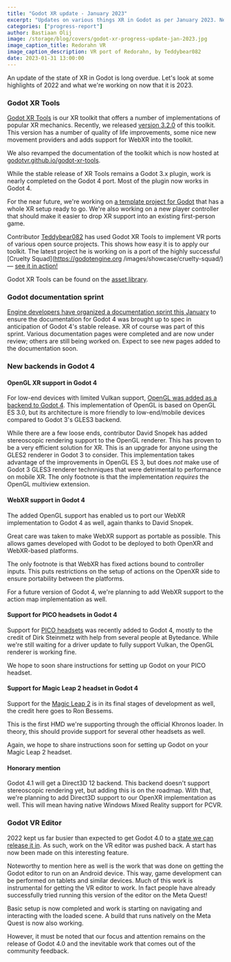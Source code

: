 ```yaml
---
title: "Godot XR update - January 2023"
excerpt: "Updates on various things XR in Godot as per January 2023. New Godot XR Tools, new documentation for Godot 4, new supported renderers and devices."
categories: ["progress-report"]
author: Bastiaan Olij
image: /storage/blog/covers/godot-xr-progress-update-jan-2023.jpg
image_caption_title: Redorahn VR
image_caption_description: VR port of Redorahn, by Teddybear082
date: 2023-01-31 13:00:00
---
```


An update of the state of XR in Godot is long overdue. Let's look at some highlights of 2022 and what we're working on now that it is 2023.

### Godot XR Tools

[Godot XR Tools](https://github.com/GodotVR/godot-xr-tools) is our XR toolkit that offers a number of implementations of popular XR mechanics. Recently, we released [version 3.2.0](https://github.com/GodotVR/godot-xr-tools/releases/tag/3.2.0) of this toolkit. This version has a number of quality of life improvements, some nice new movement providers and adds support for WebXR into the toolkit.

We also revamped the documentation of the toolkit which is now hosted at [godotvr.github.io/godot-xr-tools](https://godotvr.github.io/godot-xr-tools/).

While the stable release of XR Tools remains a Godot 3.x plugin, work is nearly completed on the Godot 4 port. Most of the plugin now works in Godot 4.

For the near future, we're working on [a template project for Godot](https://github.com/GodotVR/godot-xr-template) that has a whole XR setup ready to go.
We're also working on a new player controller that should make it easier to drop XR support into an existing first-person game.

Contributor [Teddybear082](https://github.com/teddybear082/) has used Godot XR Tools to implement VR ports of various open source projects. This shows how easy it is to apply our toolkit. The latest project he is working on is a port of the highly successful [Cruelty Squad](https://godotengine.org /images/showcase/cruelty-squad/) — [see it in action!](https://twitter.com/Flat2VR/status/1617699586155638784)

Godot XR Tools can be found on the [asset library](https://godotengine.org/asset-library/asset/214).

### Godot documentation sprint

[Engine developers have organized a documentation sprint this January](https://godotengine.org/article/godot-4-0-docs-sprint/) to ensure the documentation for Godot 4 was brought up to spec in anticipation of Godot 4's stable release. XR of course was part of this sprint. Various documentation pages were completed and are now under review; others are still being worked on. Expect to see new pages added to the documentation soon.

### New backends in Godot 4

#### OpenGL XR support in Godot 4

For low-end devices with limited Vulkan support, [OpenGL was added as a backend to Godot 4](https://godotengine.org/article/status-of-opengl-renderer/). This implementation of OpenGL is based on OpenGL ES 3.0, but its architecture is more friendly to low-end/mobile devices compared to Godot 3's GLES3 backend.

While there are a few loose ends, contributor David Snopek has added stereoscopic rendering support to the OpenGL renderer. This has proven to be a very efficient solution for XR. This is an upgrade for anyone using the GLES2 renderer in Godot 3 to consider. This implementation takes advantage of the improvements in OpenGL ES 3, but does *not* make use of Godot 3 GLES3 renderer technniques that were detrimental to performance on mobile XR. The only footnote is that the implementation *requires* the OpenGL multiview extension.

#### WebXR support in Godot 4

The added OpenGL support has enabled us to port our WebXR implementation to Godot 4 as well, again thanks to David Snopek.

Great care was taken to make WebXR support as portable as possible. This allows games developed with Godot to be deployed to both OpenXR and WebXR-based platforms.

The only footnote is that WebXR has fixed actions bound to controller inputs. This puts restrictions on the setup of actions on the OpenXR side to ensure portability between the platforms.

For a future version of Godot 4, we're planning to add WebXR support to the action map implementation as well.

#### Support for PICO headsets in Godot 4

Support for [PICO headsets](https://www.picoxr.com/) was recently added to Godot 4, mostly to the credit of Dirk Steinmetz with help from several people at Bytedance. While we're still waiting for a driver update to fully support Vulkan, the OpenGL renderer is working fine.

We hope to soon share instructions for setting up Godot on your PICO headset.

#### Support for Magic Leap 2 headset in Godot 4

Support for the [Magic Leap 2](https://www.magicleap.com/magic-leap-2) is in its final stages of development as well, the credit here goes to Ron Bessems.

This is the first HMD we're supporting through the official Khronos loader. In theory, this should provide support for several other headsets as well.

Again, we hope to share instructions soon for setting up Godot on your Magic Leap 2 headset.

#### Honorary mention

Godot 4.1 will get a Direct3D 12 backend. This backend doesn't support stereoscopic rendering yet, but adding this is on the roadmap. With that, we're planning to add Direct3D support to our OpenXR implementation as well. This will mean having native Windows Mixed Reality support for PCVR.

### Godot VR Editor

2022 kept us far busier than expected to get Godot 4.0 to a [state we can release it in](https://godotengine.org/article/release-management-4-0-and-beyond/). As such, work on the VR editor was pushed back. A start has now been made on this interesting feature.

Noteworthy to mention here as well is the work that was done on getting the Godot editor to run on an Android device. This way, game development can be performed on tablets and similar devices. Much of this work is instrumental for getting the VR editor to work. In fact people have already successfully tried running this version of the editor on the Meta Quest!

Basic setup is now completed and work is starting on navigating and interacting with the loaded scene. A build that runs natively on the Meta Quest is now also working.

However, it must be noted that our focus and attention remains on the release of Godot 4.0 and the inevitable work that comes out of the community feedback.
